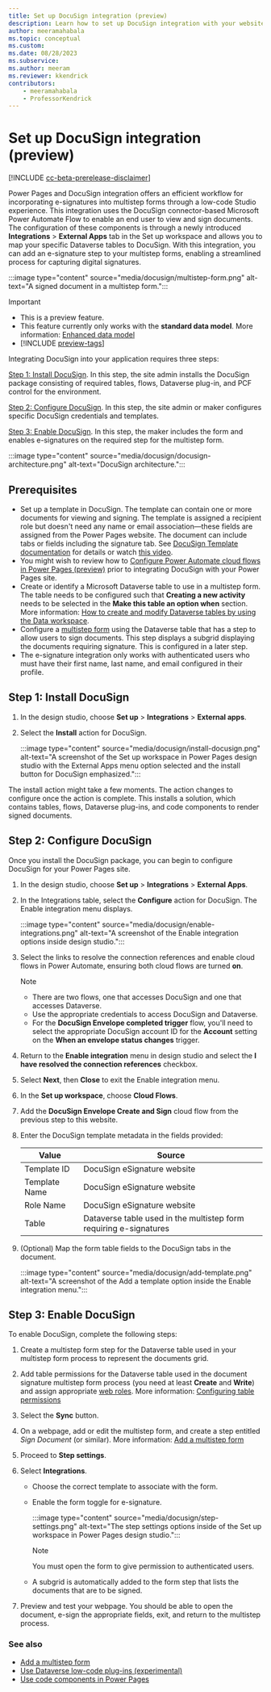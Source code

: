 ```yaml
---
title: Set up DocuSign integration (preview)
description: Learn how to set up DocuSign integration with your website. Include document generation and e-signature functionality in multistep forms using DocuSign in Power Pages.
author: meeramahabala
ms.topic: conceptual
ms.custom: 
ms.date: 08/28/2023
ms.subservice:
ms.author: meeram 
ms.reviewer: kkendrick
contributors:
    - meeramahabala
    - ProfessorKendrick
---
```

# Set up DocuSign integration (preview)

[!INCLUDE [cc-beta-prerelease-disclaimer](../includes/cc-beta-prerelease-disclaimer.md)]

Power Pages and DocuSign integration offers an efficient workflow for incorporating e-signatures into multistep forms through a low-code Studio experience. This integration uses the DocuSign connector-based Microsoft Power Automate Flow to enable an end user to view and sign documents. The configuration of these components is through a newly introduced **Integrations** > **External Apps** tab in the Set up workspace and allows you to map your specific Dataverse tables to DocuSign. With this integration, you can add an e-signature step to your multistep forms, enabling a streamlined process for capturing digital signatures.

:::image type="content" source="media/docusign/multistep-form.png" alt-text="A signed document in a multistep form.":::


> [!IMPORTANT]
> - This is a preview feature.
> - This feature currently only works with the **standard data model**. More information: [Enhanced data model](../admin/enhanced-data-model.md)
> - [!INCLUDE [preview-tags](../includes/cc-preview-features-definition.md)]

Integrating DocuSign into your application requires three steps:

[Step 1: Install DocuSign](#step-1-install-docusign). In this step, the site admin installs the DocuSign package consisting of required tables, flows, Dataverse plug-in, and PCF control for the environment.

[Step 2: Configure DocuSign](#step-2-configure-docusign). In this step, the site admin or maker configures specific DocuSign credentials and templates.

[Step 3: Enable DocuSign](#step-3-enable-docusign). In this step, the maker includes the form and enables e-signatures on the required step for the multistep form.

:::image type="content" source="media/docusign/docusign-architecture.png" alt-text="DocuSign architecture.":::

## Prerequisites

- Set up a template in DocuSign. The template can contain one or more documents for viewing and signing. The template is assigned a recipient role but doesn't need any name or email association—these fields are assigned from the Power Pages website. The document can include tabs or fields including the signature tab. See [DocuSign Template documentation](https://support.docusign.com/s/document-item?language=en_US&bundleId=xry1643227563338&topicId=uab1578456394214.html&_LANG=enus) for details or watch [this video](https://support.docusign.com/s/articles/Create-a-DocuSign-Template?language=en_US).
- You might wish to review how to [Configure Power Automate cloud flows in Power Pages (preview)](../configure/cloud-flow-integration.md) prior to integrating DocuSign with your Power Pages site.
- Create or identify a Microsoft Dataverse table to use in a multistep form. The table needs to be configured such that **Creating a new activity** needs to be selected in the **Make this table an option when** section. More information: [How to create and modify Dataverse tables by using the Data workspace](../configure/data-workspace-tables.md).
- Configure a [multistep form](../getting-started/multistep-forms.md) using the Dataverse table that has a step to allow users to sign documents. This step displays a subgrid displaying the documents requiring signature. This is configured in a later step. 
- The e-signature integration only works with authenticated users who must have their first name, last name, and email configured in their profile.

## Step 1: Install DocuSign

1. In the design studio, choose **Set up** > **Integrations** > **External apps**.
1. Select the **Install** action for DocuSign. 

   :::image type="content" source="media/docusign/install-docusign.png" alt-text="A screenshot of the Set up workspace in Power Pages design studio with the External Apps menu option selected and the install button for DocuSign emphasized.":::

The install action might take a few moments. The action changes to configure once the action is complete. This installs a solution, which contains tables, flows, Dataverse plug-ins, and code components to render signed documents.

## Step 2: Configure DocuSign

Once you install the DocuSign package, you can begin to configure DocuSign for your Power Pages site.

1. In the design studio, choose **Set up** > **Integrations** > **External Apps**.
1. In the Integrations table, select the **Configure** action for DocuSign.
The Enable integration menu displays.

   :::image type="content" source="media/docusign/enable-integrations.png" alt-text="A screenshot of the Enable integration options inside design studio.":::

1. Select the links to resolve the connection references and enable cloud flows in Power Automate, ensuring both cloud flows are turned **on**.
    > [!NOTE]
    > - There are two flows, one that accesses DocuSign and one that accesses Dataverse.
    > - Use the appropriate credentials to access DocuSign and Dataverse.
    > - For the **DocuSign Envelope completed trigger** flow, you'll need to select the appropriate DocuSign account ID for the **Account** setting on the **When an envelope status changes** trigger.

1. Return to the **Enable integration** menu in design studio and select the **I have resolved the connection references** checkbox.
1. Select **Next**, then **Close** to exit the Enable integration menu.
1. In the **Set up workspace**, choose **Cloud Flows**.
1. Add the **DocuSign Envelope Create and Sign** cloud flow from the previous step to this website.
1. Enter the DocuSign template metadata in the fields provided: 

   | Value | Source |
   |-|-|
   | Template ID | DocuSign eSignature website |
   | Template Name | DocuSign eSignature website |
   | Role Name | DocuSign eSignature website |
   | Table | Dataverse table used in the multistep form requiring e-signatures |

1. (Optional) Map the form table fields to the DocuSign tabs in the document.

    :::image type="content" source="media/docusign/add-template.png" alt-text="A screenshot of the Add a template option inside the Enable integration menu.":::

## Step 3: Enable DocuSign

To enable DocuSign, complete the following steps:

1. Create a multistep form step for the Dataverse table used in your multistep form process to represent the documents grid. 
1. Add table permissions for the Dataverse table used in the document signature multistep form process (you need at least **Create** and **Write**) and assign appropriate [web roles](../security/create-web-roles.md). More information: [Configuring table permissions](../security/table-permissions.md)
1. Select the **Sync** button.
1. On a webpage, add or edit the multistep form, and create a step entitled *Sign Document* (or similar). More information: [Add a multistep form](../getting-started/multistep-forms.md)
1. Proceed to **Step settings**.
1. Select **Integrations**.
    - Choose the correct template to associate with the form.
    - Enable the form toggle for e-signature.
    
        :::image type="content" source="media/docusign/step-settings.png" alt-text="The step settings options inside of the Set up workspace in Power Pages design studio.":::

        > [!NOTE] 
        > You must open the form to give permission to authenticated users.
    - A subgrid is automatically added to the form step that lists the documents that are to be signed.

1. Preview and test your webpage. You should be able to open the document, e-sign the appropriate fields, exit, and return to the multistep process.

### See also

- [Add a multistep form](../getting-started/multistep-forms.md)
- [Use Dataverse low-code plug-ins (experimental)](/power-apps/maker/data-platform/low-code-plug-ins)
- [Use code components in Power Pages](../configure/component-framework.md)
